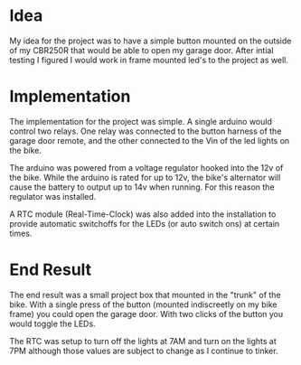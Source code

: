 # Idea

My idea for the project was to have a simple button mounted on the outside of my CBR250R that would be able to open my garage door. After intial testing I figured I would work in frame mounted led's to the project as well.


# Implementation

The implementation for the project was simple. A single arduino would control two relays. One relay was connected to the button harness of the garage door remote, and the other connected to the Vin of the led lights on the bike.

The arduino was powered from a voltage regulator hooked into the 12v of the bike. While the arduino is rated for up to 12v, the bike's alternator will cause the battery to output up to 14v when running. For this reason the regulator was installed.

A RTC module (Real-Time-Clock) was also added into the installation to provide automatic switchoffs for the LEDs (or auto switch ons) at certain times.

# End Result

The end result was a small project box that mounted in the "trunk" of the bike. With a single press of the button (mounted indiscreetly on my bike frame) you could open the garage door. With two clicks of the button you would toggle the LEDs.

The RTC was setup to turn off the lights at 7AM and turn on the lights at 7PM although those values are subject to change as I continue to tinker.